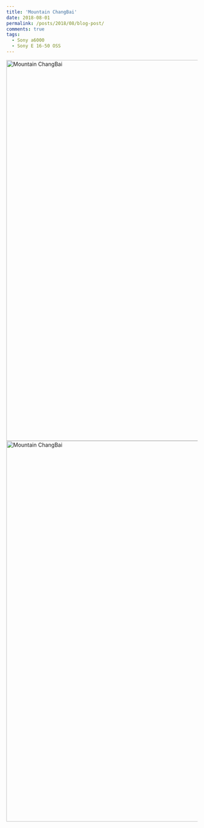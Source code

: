 ```yaml
---
title: 'Mountain ChangBai'
date: 2018-08-01
permalink: /posts/2018/08/blog-post/
comments: true
tags:
  - Sony a6000
  - Sony E 16-50 OSS
---
```


<img src="https://yangdsh.github.io/images/DSC00106.jpg" width="1000" alt="Mountain ChangBai"/>

<img src="https://yangdsh.github.io/images/DSC00122.jpg" width="1000" alt="Mountain ChangBai"/>
